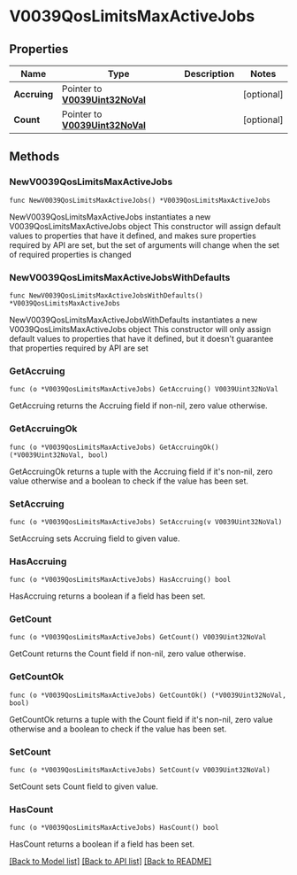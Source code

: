 # V0039QosLimitsMaxActiveJobs

## Properties

Name | Type | Description | Notes
------------ | ------------- | ------------- | -------------
**Accruing** | Pointer to [**V0039Uint32NoVal**](V0039Uint32NoVal.md) |  | [optional] 
**Count** | Pointer to [**V0039Uint32NoVal**](V0039Uint32NoVal.md) |  | [optional] 

## Methods

### NewV0039QosLimitsMaxActiveJobs

`func NewV0039QosLimitsMaxActiveJobs() *V0039QosLimitsMaxActiveJobs`

NewV0039QosLimitsMaxActiveJobs instantiates a new V0039QosLimitsMaxActiveJobs object
This constructor will assign default values to properties that have it defined,
and makes sure properties required by API are set, but the set of arguments
will change when the set of required properties is changed

### NewV0039QosLimitsMaxActiveJobsWithDefaults

`func NewV0039QosLimitsMaxActiveJobsWithDefaults() *V0039QosLimitsMaxActiveJobs`

NewV0039QosLimitsMaxActiveJobsWithDefaults instantiates a new V0039QosLimitsMaxActiveJobs object
This constructor will only assign default values to properties that have it defined,
but it doesn't guarantee that properties required by API are set

### GetAccruing

`func (o *V0039QosLimitsMaxActiveJobs) GetAccruing() V0039Uint32NoVal`

GetAccruing returns the Accruing field if non-nil, zero value otherwise.

### GetAccruingOk

`func (o *V0039QosLimitsMaxActiveJobs) GetAccruingOk() (*V0039Uint32NoVal, bool)`

GetAccruingOk returns a tuple with the Accruing field if it's non-nil, zero value otherwise
and a boolean to check if the value has been set.

### SetAccruing

`func (o *V0039QosLimitsMaxActiveJobs) SetAccruing(v V0039Uint32NoVal)`

SetAccruing sets Accruing field to given value.

### HasAccruing

`func (o *V0039QosLimitsMaxActiveJobs) HasAccruing() bool`

HasAccruing returns a boolean if a field has been set.

### GetCount

`func (o *V0039QosLimitsMaxActiveJobs) GetCount() V0039Uint32NoVal`

GetCount returns the Count field if non-nil, zero value otherwise.

### GetCountOk

`func (o *V0039QosLimitsMaxActiveJobs) GetCountOk() (*V0039Uint32NoVal, bool)`

GetCountOk returns a tuple with the Count field if it's non-nil, zero value otherwise
and a boolean to check if the value has been set.

### SetCount

`func (o *V0039QosLimitsMaxActiveJobs) SetCount(v V0039Uint32NoVal)`

SetCount sets Count field to given value.

### HasCount

`func (o *V0039QosLimitsMaxActiveJobs) HasCount() bool`

HasCount returns a boolean if a field has been set.


[[Back to Model list]](../README.md#documentation-for-models) [[Back to API list]](../README.md#documentation-for-api-endpoints) [[Back to README]](../README.md)



